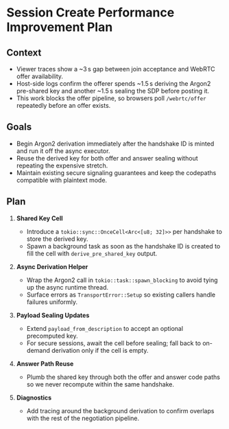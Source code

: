 # Session Create Performance Improvement Plan

## Context
- Viewer traces show a ~3 s gap between join acceptance and WebRTC offer availability.
- Host-side logs confirm the offerer spends ~1.5 s deriving the Argon2 pre-shared key and another ~1.5 s sealing the SDP before posting it.
- This work blocks the offer pipeline, so browsers poll `/webrtc/offer` repeatedly before an offer exists.

## Goals
- Begin Argon2 derivation immediately after the handshake ID is minted and run it off the async executor.
- Reuse the derived key for both offer and answer sealing without repeating the expensive stretch.
- Maintain existing secure signaling guarantees and keep the codepaths compatible with plaintext mode.

## Plan
1. **Shared Key Cell**
   - Introduce a `tokio::sync::OnceCell<Arc<[u8; 32]>>` per handshake to store the derived key.
   - Spawn a background task as soon as the handshake ID is created to fill the cell with `derive_pre_shared_key` output.

2. **Async Derivation Helper**
   - Wrap the Argon2 call in `tokio::task::spawn_blocking` to avoid tying up the async runtime thread.
   - Surface errors as `TransportError::Setup` so existing callers handle failures uniformly.

3. **Payload Sealing Updates**
   - Extend `payload_from_description` to accept an optional precomputed key.
   - For secure sessions, await the cell before sealing; fall back to on-demand derivation only if the cell is empty.

4. **Answer Path Reuse**
   - Plumb the shared key through both the offer and answer code paths so we never recompute within the same handshake.

5. **Diagnostics**
   - Add tracing around the background derivation to confirm overlaps with the rest of the negotiation pipeline.
